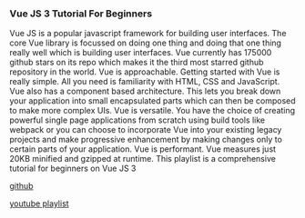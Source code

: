 ### Vue JS 3 Tutorial For Beginners

Vue JS is a popular javascript framework for building user interfaces. The core Vue library is focussed on doing one thing and doing that one thing really well which is building user interfaces. Vue currently has 175000 github stars on its repo which makes it the third most starred github repository in the world. Vue is approachable. Getting started with Vue is really simple. All you need is familiarity with HTML, CSS and  JavaScript. Vue also has a component based architecture. This lets you break down your application into small encapsulated parts which can then  be composed to make more complex UIs. Vue is versatile. You have the choice of creating powerful single page applications from scratch using build tools like webpack or you can choose to incorporate Vue into your existing legacy projects and make progressive enhancement by making changes only to certain parts of your application. Vue is performant. Vue measures just 20KB minified and gzipped at runtime. This playlist is a comprehensive tutorial for beginners on Vue JS 3

[github](https://github.com/gopinav/Vue-3-Tutorials)

[youtube playlist](https://www.youtube.com/playlist?list=PLC3y8-rFHvwgeQIfSDtEGVvvSEPDkL_1f)

